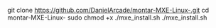 
git clone https://github.com/DanielArcade/montar-MXE-Linux-.git
cd montar-MXE-Linux-
sudo chmod +x ./mxe_install.sh
./mxe_install.sh
